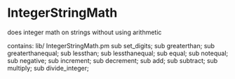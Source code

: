 # IntegerStringMath
does integer math on strings without using arithmetic

contains:
 lib/
  IntegerStringMath.pm
    sub set_digits;
    sub greaterthan;
    sub greaterthanequal;
    sub lessthan;
    sub lessthanequal;
    sub equal;
    sub notequal;
    sub negative;
    sub increment;
    sub decrement;
    sub add;
    sub subtract;
    sub multiply;
    sub divide_integer;
